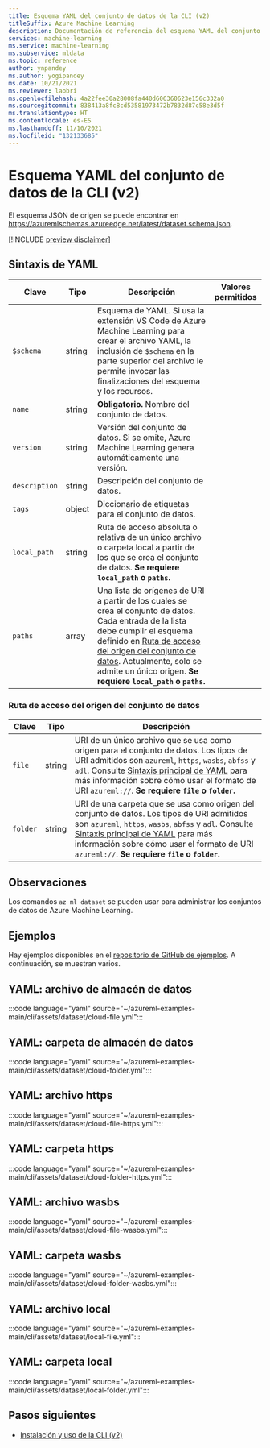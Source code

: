 ```yaml
---
title: Esquema YAML del conjunto de datos de la CLI (v2)
titleSuffix: Azure Machine Learning
description: Documentación de referencia del esquema YAML del conjunto de datos de la CLI (v2).
services: machine-learning
ms.service: machine-learning
ms.subservice: mldata
ms.topic: reference
author: ynpandey
ms.author: yogipandey
ms.date: 10/21/2021
ms.reviewer: laobri
ms.openlocfilehash: 4a22fee30a28008fa440d606360623e156c332a0
ms.sourcegitcommit: 838413a8fc8cd53581973472b7832d87c58e3d5f
ms.translationtype: HT
ms.contentlocale: es-ES
ms.lasthandoff: 11/10/2021
ms.locfileid: "132133685"
---
```

# <a name="cli-v2-dataset-yaml-schema"></a>Esquema YAML del conjunto de datos de la CLI (v2)

El esquema JSON de origen se puede encontrar en https://azuremlschemas.azureedge.net/latest/dataset.schema.json.

[!INCLUDE [preview disclaimer](../../includes/machine-learning-preview-generic-disclaimer.md)]

## <a name="yaml-syntax"></a>Sintaxis de YAML

| Clave | Tipo | Descripción | Valores permitidos |
| --- | ---- | ----------- | -------------- |
| `$schema` | string | Esquema de YAML. Si usa la extensión VS Code de Azure Machine Learning para crear el archivo YAML, la inclusión de `$schema` en la parte superior del archivo le permite invocar las finalizaciones del esquema y los recursos. | |
| `name` | string | **Obligatorio.** Nombre del conjunto de datos. | |
| `version` | string | Versión del conjunto de datos. Si se omite, Azure Machine Learning genera automáticamente una versión. | |
| `description` | string | Descripción del conjunto de datos. | |
| `tags` | object | Diccionario de etiquetas para el conjunto de datos. | |
| `local_path` | string | Ruta de acceso absoluta o relativa de un único archivo o carpeta local a partir de los que se crea el conjunto de datos. **Se requiere `local_path` o `paths`.** | |
| `paths` | array | Una lista de orígenes de URI a partir de los cuales se crea el conjunto de datos. Cada entrada de la lista debe cumplir el esquema definido en [Ruta de acceso del origen del conjunto de datos](#dataset-source-path). Actualmente, solo se admite un único origen.  **Se requiere `local_path` o `paths`.** | |

### <a name="dataset-source-path"></a>Ruta de acceso del origen del conjunto de datos

| Clave | Tipo | Descripción |
| --- | ---- | ----------- |
| `file` | string | URI de un único archivo que se usa como origen para el conjunto de datos. Los tipos de URI admitidos son `azureml`, `https`, `wasbs`, `abfss` y `adl`. Consulte [Sintaxis principal de YAML](reference-yaml-core-syntax.md) para más información sobre cómo usar el formato de URI `azureml://`. **Se requiere `file` o `folder`.** |
| `folder` | string | URI de una carpeta que se usa como origen del conjunto de datos. Los tipos de URI admitidos son `azureml`, `https`, `wasbs`, `abfss` y `adl`. Consulte [Sintaxis principal de YAML](reference-yaml-core-syntax.md) para más información sobre cómo usar el formato de URI `azureml://`. **Se requiere `file` o `folder`.** |

## <a name="remarks"></a>Observaciones

Los comandos `az ml dataset` se pueden usar para administrar los conjuntos de datos de Azure Machine Learning.

## <a name="examples"></a>Ejemplos

Hay ejemplos disponibles en el [repositorio de GitHub de ejemplos](https://github.com/Azure/azureml-examples/tree/main/cli/assets/dataset). A continuación, se muestran varios.

## <a name="yaml-datastore-file"></a>YAML: archivo de almacén de datos

:::code language="yaml" source="~/azureml-examples-main/cli/assets/dataset/cloud-file.yml":::

## <a name="yaml-datastore-folder"></a>YAML: carpeta de almacén de datos

:::code language="yaml" source="~/azureml-examples-main/cli/assets/dataset/cloud-folder.yml":::

## <a name="yaml-https-file"></a>YAML: archivo https

:::code language="yaml" source="~/azureml-examples-main/cli/assets/dataset/cloud-file-https.yml":::

## <a name="yaml-https-folder"></a>YAML: carpeta https

:::code language="yaml" source="~/azureml-examples-main/cli/assets/dataset/cloud-folder-https.yml":::

## <a name="yaml-wasbs-file"></a>YAML: archivo wasbs

:::code language="yaml" source="~/azureml-examples-main/cli/assets/dataset/cloud-file-wasbs.yml":::

## <a name="yaml-wasbs-folder"></a>YAML: carpeta wasbs

:::code language="yaml" source="~/azureml-examples-main/cli/assets/dataset/cloud-folder-wasbs.yml":::

## <a name="yaml-local-file"></a>YAML: archivo local

:::code language="yaml" source="~/azureml-examples-main/cli/assets/dataset/local-file.yml":::

## <a name="yaml-local-folder"></a>YAML: carpeta local

:::code language="yaml" source="~/azureml-examples-main/cli/assets/dataset/local-folder.yml":::

## <a name="next-steps"></a>Pasos siguientes

- [Instalación y uso de la CLI (v2)](how-to-configure-cli.md)
